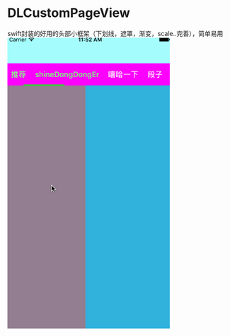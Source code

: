 # DLCustomPageView
swift封装的好用的头部小框架（下划线，遮罩，渐变，scale..完善），简单易用
![image](http://github.com/shineDongDongEr/DLCustomPageView/raw/master/下划线+渐变.gif) 
